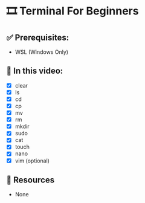 # 🎞️ Terminal For Beginners

## ✅ Prerequisites:
- WSL (Windows Only)

## 📝 In this video:
- [x] clear
- [x] ls
- [x] cd
- [x] cp
- [x] mv
- [x] rm
- [x] mkdir
- [x] sudo
- [x] cat
- [x] touch
- [x] nano
- [x] vim (optional)

## 🔗 Resources
- None
